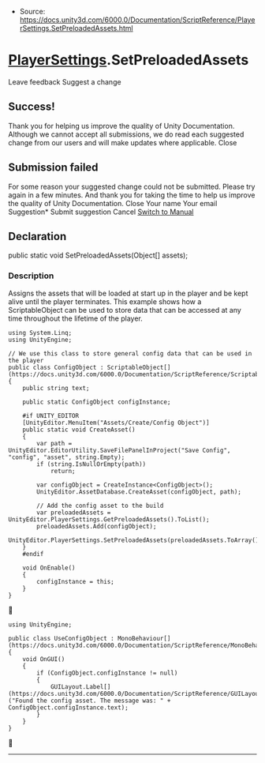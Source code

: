 * Source: https://docs.unity3d.com/6000.0/Documentation/ScriptReference/PlayerSettings.SetPreloadedAssets.html

#  [PlayerSettings](https://docs.unity3d.com/6000.0/Documentation/ScriptReference/PlayerSettings.html).SetPreloadedAssets
Leave feedback
Suggest a change
## Success!
Thank you for helping us improve the quality of Unity Documentation. Although we cannot accept all submissions, we do read each suggested change from our users and will make updates where applicable.
Close
## Submission failed
For some reason your suggested change could not be submitted. Please <a>try again</a> in a few minutes. And thank you for taking the time to help us improve the quality of Unity Documentation.
Close
Your name Your email Suggestion* Submit suggestion
Cancel
[Switch to Manual](https://docs.unity3d.com/6000.0/Documentation/Manual/class-PlayerSettings.html "Go to PlayerSettings Component in the Manual")
## Declaration
public static void SetPreloadedAssets(Object[] assets); 
### Description
Assigns the assets that will be loaded at start up in the player and be kept alive until the player terminates.
This example shows how a ScriptableObject can be used to store data that can be accessed at any time throughout the lifetime of the player.
```
using System.Linq;
using UnityEngine;  
  
// We use this class to store general config data that can be used in the player
public class ConfigObject : ScriptableObject[](https://docs.unity3d.com/6000.0/Documentation/ScriptReference/ScriptableObject.html)
{
    public string text;  
  
    public static ConfigObject configInstance;  
  
    #if UNITY_EDITOR
    [UnityEditor.MenuItem("Assets/Create/Config Object")]
    public static void CreateAsset()
    {
        var path = UnityEditor.EditorUtility.SaveFilePanelInProject("Save Config", "config", "asset", string.Empty);
        if (string.IsNullOrEmpty(path))
            return;  
  
        var configObject = CreateInstance<ConfigObject>();
        UnityEditor.AssetDatabase.CreateAsset(configObject, path);  
  
        // Add the config asset to the build
        var preloadedAssets = UnityEditor.PlayerSettings.GetPreloadedAssets().ToList();
        preloadedAssets.Add(configObject);
        UnityEditor.PlayerSettings.SetPreloadedAssets(preloadedAssets.ToArray());
    }
    #endif  
  
    void OnEnable()
    {
        configInstance = this;
    }
}

```

```
using UnityEngine;  
  
public class UseConfigObject : MonoBehaviour[](https://docs.unity3d.com/6000.0/Documentation/ScriptReference/MonoBehaviour.html)
{
    void OnGUI()
    {
        if (ConfigObject.configInstance != null)
        {
            GUILayout.Label[](https://docs.unity3d.com/6000.0/Documentation/ScriptReference/GUILayout.Label.html)("Found the config asset. The message was: " + ConfigObject.configInstance.text);
        }
    }
}

```

* * *
